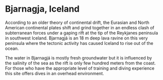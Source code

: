 # Bjarnagja, Iceland

According to an older theory of continental drift, the Eurasian and North American continental plates shift and grind together in an endless clash of subterranean forces under a gaping rift at the tip of the Reykjanes peninsula in southwest Iceland. Bjarnagjá is an 18 m deep lava ravine on this very peninsula where the tectonic activity has caused Iceland to rise out of the ocean.

The water in Bjarnagjá is mostly fresh groundwater but it is influenced by the salinity of the sea as the rift is only few hundred meters from the coast. For those who have the appropriate level of training and diving experience this site offers dives in an overhead environment.